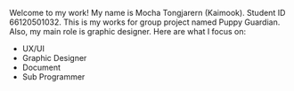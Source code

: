 Welcome to my work!
My name is Mocha Tongjarern (Kaimook). Student ID 66120501032.
This is my works for group project named Puppy Guardian.
Also, my main role is graphic designer.
Here are what I focus on:
- UX/UI
- Graphic Designer
- Document
- Sub Programmer
